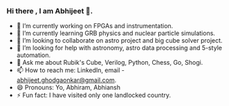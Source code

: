### Hi there , I am Abhijeet 👋.

<!--
**abunickabhi/abunickabhi** is a ✨ _special_ ✨ repository because its `README.md` (this file) appears on your GitHub profile.

Here are some ideas to get you started:

- 🔭 I’m currently working on ...
- 🌱 I’m currently learning ...
- 👯 I’m looking to collaborate on ...
- 🤔 I’m looking for help with ...
- 💬 Ask me about ...
- 📫 How to reach me: ...
- 😄 Pronouns: ...
- ⚡ Fun fact: ...
-->

- 🔭 I’m currently working on FPGAs and instrumentation.
- 🌱 I’m currently learning GRB physics and nuclear particle simulations.
- 👯 I’m looking to collaborate on astro project and big cube solver project.
- 🤔 I’m looking for help with astronomy, astro data processing and 5-style automation.
- 💬 Ask me about Rubik's Cube, Verilog, Python, Chess, Go, Shogi.
- 📫 How to reach me: LinkedIn, email - abhijeet.ghodgaonkar@gmail.com.
- 😄 Pronouns: Yo, Abhiram, Abhiansh
- ⚡ Fun fact: I have visited only one landlocked country.
